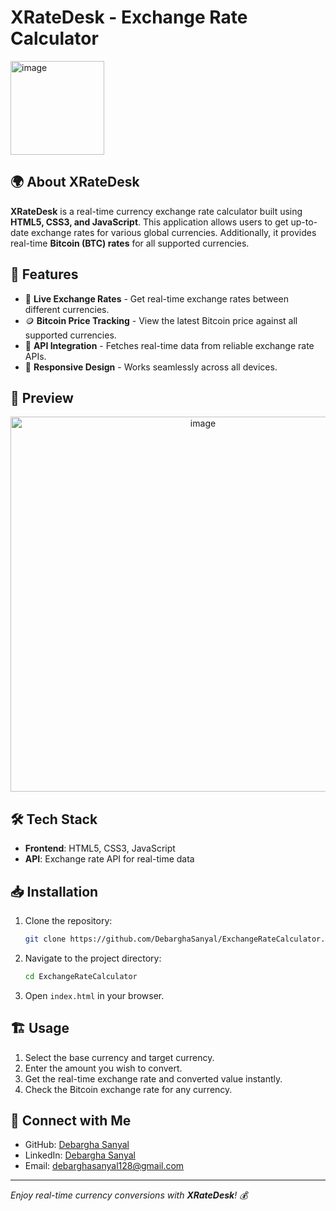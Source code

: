 # XRateDesk - Exchange Rate Calculator

<img width="150" alt="image" src="https://github.com/user-attachments/assets/e8798042-4018-4160-97fd-c1adc4f30524" />


## 🌍 About XRateDesk
**XRateDesk** is a real-time currency exchange rate calculator built using **HTML5, CSS3, and JavaScript**. This application allows users to get up-to-date exchange rates for various global currencies. Additionally, it provides real-time **Bitcoin (BTC) rates** for all supported currencies.

## 🚀 Features
- 💱 **Live Exchange Rates** - Get real-time exchange rates between different currencies.
- 🪙 **Bitcoin Price Tracking** - View the latest Bitcoin price against all supported currencies.
- 📡 **API Integration** - Fetches real-time data from reliable exchange rate APIs.
- 🎨 **Responsive Design** - Works seamlessly across all devices.

## 📸 Preview
<p align="center">
  <img width="600" alt="image" src="https://github.com/user-attachments/assets/1fc31104-6393-4774-9e77-5bca1042873f" />
</p>


## 🛠️ Tech Stack
- **Frontend**: HTML5, CSS3, JavaScript
- **API**: Exchange rate API for real-time data

## 📥 Installation
1. Clone the repository:
   ```bash
   git clone https://github.com/DebarghaSanyal/ExchangeRateCalculator.git
   ```
2. Navigate to the project directory:
   ```bash
   cd ExchangeRateCalculator
   ```
3. Open `index.html` in your browser.

## 🏗️ Usage
1. Select the base currency and target currency.
2. Enter the amount you wish to convert.
3. Get the real-time exchange rate and converted value instantly.
4. Check the Bitcoin exchange rate for any currency.

## 🤝 Connect with Me
- GitHub: [Debargha Sanyal](https://github.com/DebarghaSanyal)
- LinkedIn: [Debargha Sanyal](https://linkedin.com/in/debargha-sanyal-0b5b05297/)
- Email: debarghasanyal128@gmail.com

---
_Enjoy real-time currency conversions with **XRateDesk**! 💰_

